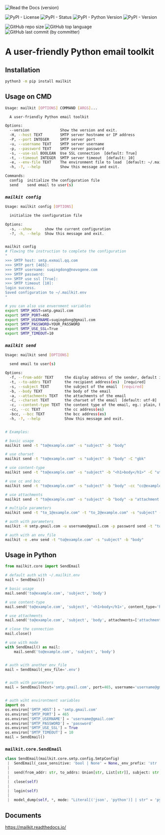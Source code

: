 ![Read the Docs (version)](https://img.shields.io/readthedocs/mailkit/latest)

![PyPI - License](https://img.shields.io/pypi/l/mailkit)
![PyPI - Status](https://img.shields.io/pypi/status/mailkit)
![PyPI - Python Version](https://img.shields.io/pypi/pyversions/mailkit)
![PyPI - Version](https://img.shields.io/pypi/v/mailkit)

![GitHub repo size](https://img.shields.io/github/repo-size/suqingdong/mailkit)
![GitHub top language](https://img.shields.io/github/languages/top/suqingdong/mailkit)
![GitHub last commit (by committer)](https://img.shields.io/github/last-commit/suqingdong/mailkit)


# A user-friendly Python email toolkit

## Installation

```bash
python3 -m pip install mailkit
```

## Usage on CMD

```bash
Usage: mailkit [OPTIONS] COMMAND [ARGS]...

  A user-friendly Python email toolkit

Options:
  --version              Show the version and exit.
  -H, --host TEXT        SMTP server hostname or IP address
  -P, --port INTEGER     SMTP server port
  -u, --username TEXT    SMTP server username
  -p, --password TEXT    SMTP server password
  -s, --use-ssl BOOLEAN  Use SSL connection  [default: True]
  -t, --timeout INTEGER  SMTP server timeout  [default: 10]
  -e, --env-file TEXT    The environment file to load  [default: ~/.mailkit.env]
  -h, -?, --help         Show this message and exit.

Commands:
  config  initialize the configuration file
  send    send email to user(s)
```

### *`mailkit config`*

```bash
Usage: mailkit config [OPTIONS]

  initialize the configuration file

Options:
  -s, --show      show the current configuration
  -?, -h, --help  Show this message and exit.


mailkit config
# flowing the instruction to complete the configuration
"
>>> SMTP host: smtp.exmail.qq.com
>>> SMTP port [465]: 
>>> SMTP username: suqingdong@novogene.com
>>> SMTP password: 
>>> SMTP use ssl [True]: 
>>> SMTP timeout [10]: 
login success.
Saved configuration to ~/.mailkit.env
"

# you can also use envernment variables
export SMTP_HOST=smtp.gmail.com
export SMTP_PORT=465
export SMTP_USERNAME=suqingdong@gmail.com
export SMTP_PASSWORD=YOUR_PASSWORD
export SMTP_USE_SSL=True
export SMTP_TIMEOUT=10
```

### *`mailkit send`*

```bash
Usage: mailkit send [OPTIONS]

  send email to user(s)

Options:
  -f, --from-addr TEXT     the display address of the sender, default is the login username
  -t, --to-addrs TEXT      the recipient address(es)  [required]
  -s, --subject TEXT       the subject of the email  [required]
  -b, --body TEXT          the body of the email
  -a, --attachments TEXT   the attachments of the email
  -C, --charset TEXT       the charset of the email  [default: utf-8]
  -c, --content-type TEXT  the content type of the email, eg.: plain, html [default: plain]
  -cc, --cc TEXT           the cc address(es)
  -bcc, --bcc TEXT         the bcc address(es)
  -h, -?, --help           Show this message and exit.


# Examples:

# basic usage
mailkit send -t "to@example.com" -s "subject" -b "body"

# use charset
mailkit send -t "to@example.com" -s "subject" -b "body" -C "gbk"

# use content-type
mailkit send -t "to@example.com" -s "subject" -b "<h1>body</h1>" -C "utf-8" -c "html"

# use cc and bcc
mailkit send -t "to@example.com" -s "subject" -b "body" -cc "cc@example.com" -bcc "bcc@example.com"

# use attachments
mailkit send -t "to@example.com" -s "subject" -b "body" -a "attachment.txt"

# multiple parameters
mailkit send -t "to_1@example.com" -t "to_2@example.com" -s "subject" -b "body" -a "attachment.txt" -a "attachment_2.txt"

# auth with parameters
mailkit -H smtp.gmail.com -u username@gmail.com -p password send -t "to@example.com" -s "subject" -b "body"

# auth with an env_file
mailkit -e .env send -t "to@example.com" -s "subject" -b "body"
```

## Usage in Python

```python
from mailkit.core import SendEmail

# default auth with ~/.mailkit.env
mail = SendEmail() 

# basic usage
mail.send('to@example.com', 'subject', 'body')

# use content-type
mail.send('to@example.com', 'subject', '<h1>body</h1>', content_type='html')

# use attachments
mail.send('to@example.com', 'subject', 'body', attachments=['attachment.txt'])

# close the connection
mail.close()

# use with mode
with SendEmail() as mail:
    mail.send('to@example.com', 'subject', 'body')


# auth with another env_file
mail = SendEmail(_env_file='.env')


# auth with parameters
mail = SendEmail(host='smtp.gmail.com', port=465, username='username@gmail.com', password='password')


# auth wiht environtment variables
import os
os.environ['SMTP_HOST'] = 'smtp.gmail.com'
os.environ['SMTP_PORT'] = 465
os.environ['SMTP_USERNAME'] = 'username@gmail.com'
os.environ['SMTP_PASSWORD'] = 'password'
os.environ['SMTP_USE_SSL'] = True
os.environ['SMTP_TIMEOUT'] = 10
mail = SendEmail()
```

### `mailkit.core.SendEmail`

```python
class SendEmail(mailkit.core.smtp.config.SmtpConfig)
 |  SendEmail(_case_sensitive: 'bool | None' = None,_env_prefix: 'str | None' = None, _env_file: 'DotenvType | None' = PosixPath('.'), _env_file_encoding: 'str | None' = None, _env_nested_delimiter: 'str | None' = None, _secrets_dir: 'str | Path | None' = None, *, host: str, port: Union[int, NoneType] = None, username: str, password: str, use_ssl: bool = True, use_tls: bool = False, timeout: int = 10) -> None
 |  
 |  send(from_addr: str, to_addrs: Union[str, List[str]], subject: str, body: str = '', content_type: str = 'plain', charset: str = 'utf-8', cc: Union[str, List[str]] = '', bcc: Union[str, List[str]] = '', attachments: Union[str, List[str], NoneType] = None) -> None
 |  
 |  close(self)
 |  
 |  login(self)
 |  
 |  model_dump(self, *, mode: "Literal[('json', 'python')] | str" = 'python', include: 'IncEx' = None, exclude: 'IncEx' = None, by_alias: 'bool' = False, exclude_unset: 'bool' = False, exclude_defaults: 'bool' = False, exclude_none: 'bool' = False, round_trip: 'bool' = False, warnings: 'bool' = True) -> 'dict[str, Any]'

```


## Documents

https://mailkit.readthedocs.io/
